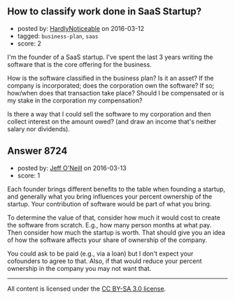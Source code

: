 ## How to classify work done in SaaS Startup?

- posted by: [HardlyNoticeable](https://stackexchange.com/users/120610/hardlynoticeable) on 2016-03-12
- tagged: `business-plan`, `saas`
- score: 2

I'm the founder of a SaaS startup.  I've spent the last 3 years writing the software that is the core offering for the business.  

How is the software classified in the business plan?  Is it an asset?  If the company is incorporated; does the corporation own the software?  If so; how/when does that transaction take place?  Should I be compensated or is my stake in the corporation my compensation?  

Is there a way that I could sell the software to my corporation and then collect interest on the amount owed?  (and draw an income that's neither salary nor dividends).  


## Answer 8724

- posted by: [Jeff O'Neill](https://stackexchange.com/users/46273/jeff-o-neill) on 2016-03-13
- score: 1

Each founder brings different benefits to the table when founding a startup, and generally what you bring influences your percent ownership of the startup.  Your contribution of software would be part of what you bring.  

To determine the value of that, consider how much it would cost to create the software from scratch.  E.g., how many person months at what pay.  Then consider how much the startup is worth.  That should give you an idea of how the software affects your share of ownership of the company.

You could ask to be paid (e.g., via a loan) but I don't expect your cofounders to agree to that.  Also, if that would reduce your percent ownership in the company you may not want that.



---

All content is licensed under the [CC BY-SA 3.0 license](https://creativecommons.org/licenses/by-sa/3.0/).

